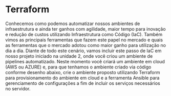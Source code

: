 # Terraform

Conhecemos  como podemos automatizar nossos ambientes de infraestrutura e ainda ter ganhos com agilidade, maior tempo para inovação e redução de custos utilizando Infraestrutura como Código (IaC). Também vimos as principais ferramentas que fazem este papel no mercado e quais as ferramentas que o mercado adotou como maior ganho para utilização no dia a dia.
Diante de todo este cenário, vamos incluir este passo de IaC em nosso projeto iniciado na unidade 2, onde você criou um ambiente de pipelines automatizado. Neste momento você criará um ambiente em cloud (AWS ou AZURE) e, para que tenhamos o ambiente criado via código conforme desenho abaixo, crie o ambiente proposto utilizando Terraform para provisionamento do ambiente em cloud e a ferramenta Ansible para gerenciamento de configurações a fim de incluir os serviços necessários no servidor.

